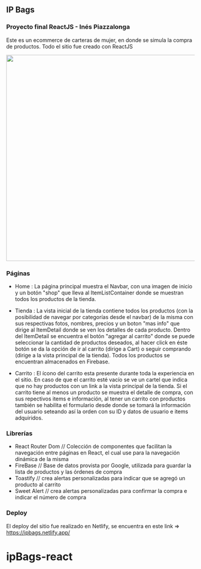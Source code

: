 ## IP Bags

### Proyecto final ReactJS - Inés Piazzalonga

Este es un ecommerce de carteras de mujer, en donde se simula la compra de productos. Todo el sitio fue creado con ReactJS

<img src="./src/assets/gif.gif" width="550"/>

### Páginas

- Home : La página principal muestra el Navbar, con una imagen de inicio y un botón "shop" que lleva al ItemListContainer donde se muestran todos los productos de la tienda.

- Tienda : La vista inicial de la tienda contiene todos los productos (con la posibilidad de navegar por categorías desde el navbar) de la misma con sus respectivas fotos, nombres, precios y un boton "mas info" que dirige al ItemDetail donde se ven los detalles de cada producto. Dentro del ItemDetail se encuentra el botón "agregar al carrito" donde se puede seleccionar la cantidad de productos deseados, al hacer click en éste botón se da la opción de ir al carrito (dirige a Cart) o seguir comprando (dirige a la vista principal de la tienda). Todos los productos se encuentran almacenados en Firebase.

- Carrito : El ícono del carrito esta presente durante toda la experiencia en el sitio. En caso de que el carrito esté vacío se ve un cartel que indica que no hay productos con un link a la vista principal de la tienda. Si el carrito tiene al menos un producto se muestra el detalle de compra, con sus repectivos items e información, al tener un carrito con productos también se habilita el formulario desde donde se tomará la información del usuario seteando así la orden con su ID y datos de usuario e items adquiridos.

### Librerías

- React Router Dom // Colección de componentes que facilitan la navegación entre páginas en React, el cual use para la navegación dinámica de la misma
- FireBase // Base de datos provista por Google, utilizada para guardar la lista de productos y las órdenes de compra
- Toastify // crea alertas personalizadas para indicar que se agregó un producto al carrito
- Sweet Alert // crea alertas personalizadas para confirmar la compra e indicar el número de compra

### Deploy

El deploy del sitio fue realizado en Netlify, se encuentra en este link => https://ipbags.netlify.app/

# ipBags-react
